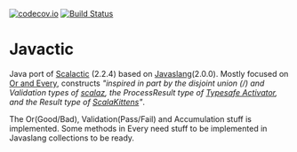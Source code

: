 [![codecov.io](https://codecov.io/github/javactic/javactic/coverage.svg?branch=master)](https://codecov.io/github/javactic/javactic?branch=master)
[![Build Status](https://travis-ci.org/javactic/javactic.svg?branch=master)](https://travis-ci.org/javactic/javactic)

# Javactic
Java port of [Scalactic](http://www.scalactic.org/) (2.2.4) based on [Javaslang](http://javaslang.com/)(2.0.0). Mostly focused on [Or and Every](http://www.scalactic.org/user_guide/OrAndEvery), constructs *"inspired in part by the disjoint union (\/) and Validation types of [scalaz](https://github.com/scalaz/scalaz), the ProcessResult type of [Typesafe Activator](https://github.com/typesafehub/activator/), and the Result type of [ScalaKittens](https://github.com/vpatryshev/ScalaKittens)"*.

The Or(Good/Bad), Validation(Pass/Fail) and Accumulation stuff is implemented. Some methods in Every need stuff to be implemented in Javaslang collections to be ready.
